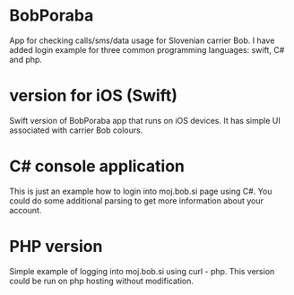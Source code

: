 # BobPoraba
App for checking calls/sms/data usage for Slovenian carrier Bob. I have added login example for three common programming languages: swift, C# and php.

# version for iOS (Swift)
Swift version of BobPoraba app that runs on iOS devices. It has simple UI associated with carrier Bob colours.

# C# console application
This is just an example how to login into moj.bob.si page using C#. You could do some additional parsing to get more information about your account.

# PHP version
Simple example of logging into moj.bob.si using curl - php. This version could be run on php hosting without modification.